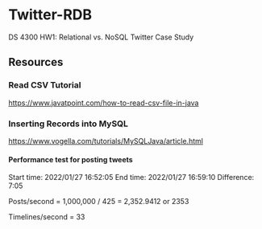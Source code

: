 # Twitter-RDB
DS 4300 HW1: Relational vs. NoSQL Twitter Case Study

## Resources

### Read CSV Tutorial 
https://www.javatpoint.com/how-to-read-csv-file-in-java

### Inserting Records into MySQL 
https://www.vogella.com/tutorials/MySQLJava/article.html

#### Performance test for posting tweets
Start time: 2022/01/27 16:52:05
End time: 2022/01/27 16:59:10
Difference: 7:05

Posts/second = 1,000,000 / 425 = 2,352.9412 or 2353

Timelines/second = 33